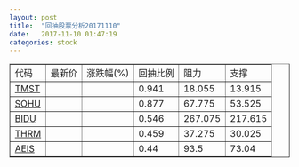 ```yaml
---
layout: post
title:  "回抽股票分析20171110"
date:   2017-11-10 01:47:19
categories: stock
---
```

<script type="text/javascript">
var stockList = []
stockList.push('gb_tmst');
stockList.push('gb_sohu');
stockList.push('gb_bidu');
stockList.push('gb_thrm');
stockList.push('gb_aeis');
</script>
<table border="1">
 <tr>
 <td>代码</td>
 <td>最新价</td>
 <td>涨跌幅(%)</td>
 <td>回抽比例</td>
 <td>阻力</td>
 <td>支撑</td>
</tr>
  <tr id="tmst">
  <td><a href="http://stock.finance.sina.com.cn/usstock/quotes/TMST.html" target="_blank">TMST</a></td><td></td><td></td><td>0.941</td><td>18.055</td><td>13.915</td></tr>
  <tr id="sohu">
  <td><a href="http://stock.finance.sina.com.cn/usstock/quotes/SOHU.html" target="_blank">SOHU</a></td><td></td><td></td><td>0.877</td><td>67.775</td><td>53.525</td></tr>
  <tr id="bidu">
  <td><a href="http://stock.finance.sina.com.cn/usstock/quotes/BIDU.html" target="_blank">BIDU</a></td><td></td><td></td><td>0.546</td><td>267.075</td><td>217.615</td></tr>
  <tr id="thrm">
  <td><a href="http://stock.finance.sina.com.cn/usstock/quotes/THRM.html" target="_blank">THRM</a></td><td></td><td></td><td>0.459</td><td>37.275</td><td>30.025</td></tr>
  <tr id="aeis">
  <td><a href="http://stock.finance.sina.com.cn/usstock/quotes/AEIS.html" target="_blank">AEIS</a></td><td></td><td></td><td>0.44</td><td>93.5</td><td>73.04</td></tr>
</table>

